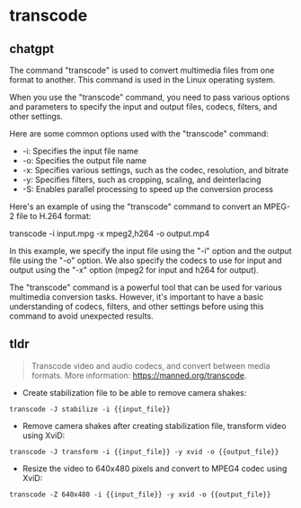 # transcode 
## chatgpt 
The command "transcode" is used to convert multimedia files from one format to another. This command is used in the Linux operating system.

When you use the "transcode" command, you need to pass various options and parameters to specify the input and output files, codecs, filters, and other settings.

Here are some common options used with the "transcode" command:

- -i: Specifies the input file name
- -o: Specifies the output file name
- -x: Specifies various settings, such as the codec, resolution, and bitrate
- -y: Specifies filters, such as cropping, scaling, and deinterlacing
- -S: Enables parallel processing to speed up the conversion process

Here's an example of using the "transcode" command to convert an MPEG-2 file to H.264 format:

transcode -i input.mpg -x mpeg2,h264 -o output.mp4

In this example, we specify the input file using the "-i" option and the output file using the "-o" option. We also specify the codecs to use for input and output using the "-x" option (mpeg2 for input and h264 for output).

The "transcode" command is a powerful tool that can be used for various multimedia conversion tasks. However, it's important to have a basic understanding of codecs, filters, and other settings before using this command to avoid unexpected results. 

## tldr 
 
> Transcode video and audio codecs, and convert between media formats.
> More information: <https://manned.org/transcode>.

- Create stabilization file to be able to remove camera shakes:

`transcode -J stabilize -i {{input_file}}`

- Remove camera shakes after creating stabilization file, transform video using XviD:

`transcode -J transform -i {{input_file}} -y xvid -o {{output_file}}`

- Resize the video to 640x480 pixels and convert to MPEG4 codec using XviD:

`transcode -Z 640x480 -i {{input_file}} -y xvid -o {{output_file}}`
